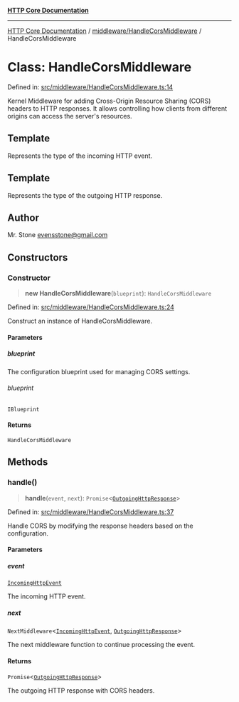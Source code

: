 [**HTTP Core Documentation**](../../../README.md)

***

[HTTP Core Documentation](../../../README.md) / [middleware/HandleCorsMiddleware](../README.md) / HandleCorsMiddleware

# Class: HandleCorsMiddleware

Defined in: [src/middleware/HandleCorsMiddleware.ts:14](https://github.com/stonemjs/http-core/blob/38177eda1505fdb30323b11ec31ef2a0f0840267/src/middleware/HandleCorsMiddleware.ts#L14)

Kernel Middleware for adding Cross-Origin Resource Sharing (CORS) headers to HTTP responses.
It allows controlling how clients from different origins can access the server's resources.

## Template

Represents the type of the incoming HTTP event.

## Template

Represents the type of the outgoing HTTP response.

## Author

Mr. Stone <evensstone@gmail.com>

## Constructors

### Constructor

> **new HandleCorsMiddleware**(`blueprint`): `HandleCorsMiddleware`

Defined in: [src/middleware/HandleCorsMiddleware.ts:24](https://github.com/stonemjs/http-core/blob/38177eda1505fdb30323b11ec31ef2a0f0840267/src/middleware/HandleCorsMiddleware.ts#L24)

Construct an instance of HandleCorsMiddleware.

#### Parameters

##### blueprint

The configuration blueprint used for managing CORS settings.

###### blueprint

`IBlueprint`

#### Returns

`HandleCorsMiddleware`

## Methods

### handle()

> **handle**(`event`, `next`): `Promise`\<[`OutgoingHttpResponse`](../../../OutgoingHttpResponse/classes/OutgoingHttpResponse.md)\>

Defined in: [src/middleware/HandleCorsMiddleware.ts:37](https://github.com/stonemjs/http-core/blob/38177eda1505fdb30323b11ec31ef2a0f0840267/src/middleware/HandleCorsMiddleware.ts#L37)

Handle CORS by modifying the response headers based on the configuration.

#### Parameters

##### event

[`IncomingHttpEvent`](../../../IncomingHttpEvent/classes/IncomingHttpEvent.md)

The incoming HTTP event.

##### next

`NextMiddleware`\<[`IncomingHttpEvent`](../../../IncomingHttpEvent/classes/IncomingHttpEvent.md), [`OutgoingHttpResponse`](../../../OutgoingHttpResponse/classes/OutgoingHttpResponse.md)\>

The next middleware function to continue processing the event.

#### Returns

`Promise`\<[`OutgoingHttpResponse`](../../../OutgoingHttpResponse/classes/OutgoingHttpResponse.md)\>

The outgoing HTTP response with CORS headers.
